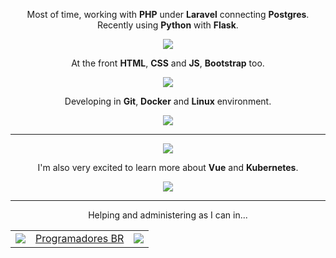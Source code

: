 <p align="center">
    Most of time, working with <strong>PHP</strong> under <strong>Laravel</strong> connecting <strong>Postgres</strong>.<br> Recently using <strong>Python</strong> with <strong>Flask</strong>.
</p>

<p align="center">
    <img src="https://skillicons.dev/icons?i=php,laravel,postgres,mysql,python,flask,nodejs">
</p>

<p align="center">
    At the front <strong>HTML</strong>, <strong>CSS</strong> and <strong>JS</strong>, <strong>Bootstrap</strong> too.
</p>

<p align="center">
    <img src="https://skillicons.dev/icons?i=html,css,js,bootstrap,tailwindcss,vite">
</p>

<p align="center">
    Developing in <strong>Git</strong>, <strong>Docker</strong> and <strong>Linux</strong> environment.
</p>

<p align="center">
    <img src="https://skillicons.dev/icons?i=git,docker,linux,nginx&theme=dark">
</p>

<hr>

<p align="center">
    <img src="https://github-readme-stats.vercel.app/api/top-langs/?username=Scemist&layout=compact&langs_count=8&exclude_repo=GuaShop">
</p>

<p align="center">
    I'm also very excited to learn more about <strong>Vue</strong> and <strong>Kubernetes</strong>.
</p>

<p align="center">
    <img src="https://skillicons.dev/icons?i=vue,kubernetes,expressjs,flutter,dart&theme=light">
</p>

---

<p align="center">
    Helping and administering as I can in...
</p>

<table align="center">
    <tr>
        <td><img src="https://skillicons.dev/icons?i=discord"></td>
        <td><a href="https://discord.gg/486UwAfUPa">Programadores BR</a></td>
        <td><img src="https://img.shields.io/discord/755483507698172045" style="max-width: 100%;"></td>
    </tr>
</table>

<!--
Here are some ideas to get you started:
 
- 🔭 I’m currently working on ...
- 🌱 I’m currently learning ...
- 👯 I’m looking to collaborate on ...
- 🤔 I’m looking for help with ...
- 💬 Ask me about ...
- 📫 How to reach me: ...
- 😄 Pronouns: ...
- ⚡ Fun fact: ...
-->
